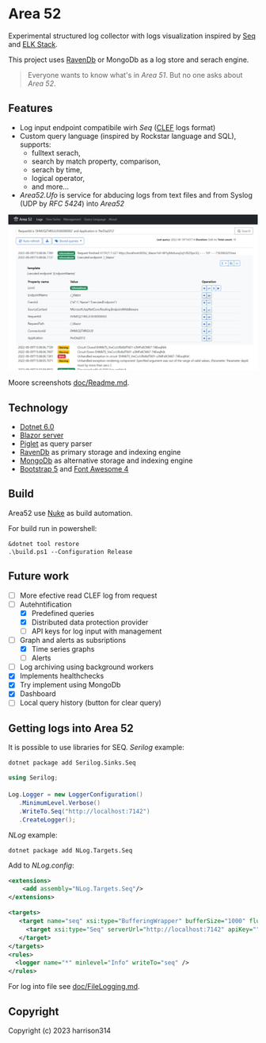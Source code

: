 # Area 52

Experimental structured log collector with logs visualization
inspired by [Seq](https://datalust.co/seq) and [ELK Stack](https://www.elastic.co/what-is/elk-stack).

This project uses [RavenDb](https://ravendb.net/) or MongoDb as a log store and serach engine.

> Everyone wants to know what's in _Area 51_. But no one asks about _Area 52_.

## Features
- Log input endpoint compatibile wirh _Seq_ ([CLEF](https://docs.datalust.co/docs/posting-raw-events) logs format)
- Custom query language (inspired by Rockstar language and SQL), supports:
  - fulltext serach,
  - search by match property, comparison,
  - serach by time,
  - logical operator,
  - and more...
- _Area52.Ufo_ is service for abducing logs from text files and from Syslog (UDP by _RFC 5424_) into _Area52_

![Area 51 Screen](doc/Screen2.jpg)

Moore screenshots [doc/Readme.md](doc/Readme.md).

## Technology
- [Dotnet 6.0](https://docs.microsoft.com/en-us/dotnet/core/whats-new/dotnet-6)
- [Blazor server](https://docs.microsoft.com/en-us/aspnet/core/blazor/hosting-models?view=aspnetcore-6.0)
- [Piglet](https://www.nuget.org/packages/Piglet/) as query parser
- [RavenDb](https://ravendb.net/) as primary storage and indexing engine
- [MongoDb](https://www.mongodb.com/) as alternative storage and indexing engine
- [Bootstrap 5](https://getbootstrap.com/) and [Font Awesome 4](https://fontawesome.com/v4/icons/)

## Build
Area52 use [Nuke](https://nuke.build/) as build automation.

For build run in powershell:
```
&dotnet tool restore
.\build.ps1 --Configuration Release
```

## Future work
- [ ] More efective read CLEF log from request
- [ ] Autehntification
  - [x] Predefined queries
  - [x] Distributed data protection provider
  - [ ] API keys for log input with management
- [ ] Graph and alerts as subsriptions
  - [x] Time series graphs
  - [ ] Alerts
- [ ] Log archiving using background workers
- [x] Implements healthchecks
- [x] Try implement using MongoDb
- [x] Dashboard
- [ ] Local query history (button for clear query)

## Getting logs into Area 52
It is possible to use libraries for SEQ.
_Serilog_ example:

```
dotnet package add Serilog.Sinks.Seq
```

```cs
using Serilog;

Log.Logger = new LoggerConfiguration()
   .MinimumLevel.Verbose()
   .WriteTo.Seq("http://localhost:7142")
   .CreateLogger();
```

_NLog_ example:
```
dotnet package add NLog.Targets.Seq
```

Add to _NLog.config_:
```xml
<extensions>
    <add assembly="NLog.Targets.Seq"/>
</extensions>
```

```xml
<targets>
   <target name="seq" xsi:type="BufferingWrapper" bufferSize="1000" flushTimeout="2000">
     <target xsi:type="Seq" serverUrl="http://localhost:7142" apiKey="" />
   </target>
</targets>
<rules>
  <logger name="*" minlevel="Info" writeTo="seq" />
</rules>
```

For log into file see [doc/FileLogging.md](doc/FileLogging.md).

## Copyright
Copyright (c) 2023 harrison314
